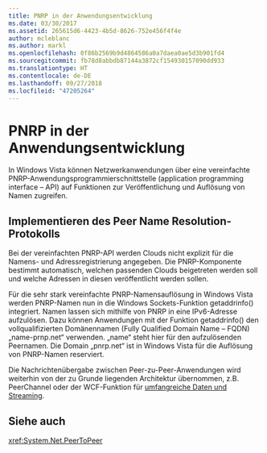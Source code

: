 ```yaml
---
title: PNRP in der Anwendungsentwicklung
ms.date: 03/30/2017
ms.assetid: 265615d6-4423-4b5d-8626-752e456f4f4e
author: mcleblanc
ms.author: markl
ms.openlocfilehash: 0f86b2569b9d4864586a0a7daea0ae5d3b901fd4
ms.sourcegitcommit: fb78d8abbdb87144a3872cf154930157090dd933
ms.translationtype: HT
ms.contentlocale: de-DE
ms.lasthandoff: 09/27/2018
ms.locfileid: "47205264"
---
```

# <a name="pnrp-in-application-development"></a>PNRP in der Anwendungsentwicklung
In Windows Vista können Netzwerkanwendungen über eine vereinfachte PNRP-Anwendungsprogrammierschnittstelle (application programming interface – API) auf Funktionen zur Veröffentlichung und Auflösung von Namen zugreifen.  
  
## <a name="implementing-the-peer-name-resolution-protocol"></a>Implementieren des Peer Name Resolution-Protokolls  
 Bei der vereinfachten PNRP-API werden Clouds nicht explizit für die Namens- und Adressregistrierung angegeben. Die PNRP-Komponente bestimmt automatisch, welchen passenden Clouds beigetreten werden soll und welche Adressen in diesen veröffentlicht werden sollen.  
  
 Für die sehr stark vereinfachte PNRP-Namensauflösung in Windows Vista werden PNRP-Namen nun in die Windows Sockets-Funktion getaddrinfo() integriert. Namen lassen sich mithilfe von PNRP in eine IPv6-Adresse aufzulösen. Dazu können Anwendungen mit der Funktion getaddrinfo() den vollqualifizierten Domänennamen (Fully Qualified Domain Name – FQDN) „name-prnp.net“ verwenden. „name“ steht hier für den aufzulösenden Peernamen. Die Domain „pnrp.net“ ist in Windows Vista für die Auflösung von PNRP-Namen reserviert.  
  
 Die Nachrichtenübergabe zwischen Peer-zu-Peer-Anwendungen wird weiterhin von der zu Grunde liegenden Architektur übernommen, z.B. PeerChannel oder der WCF-Funktion für [umfangreiche Daten und Streaming](https://go.microsoft.com/fwlink/?LinkID=179652).  
  
## <a name="see-also"></a>Siehe auch  
 <xref:System.Net.PeerToPeer>
